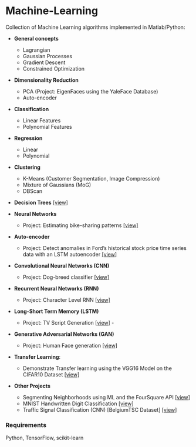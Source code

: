 # Machine-Learning 

Collection of Machine Learning algorithms implemented in Matlab/Python:


- __General concepts__
  - Lagrangian
  - Gaussian Processes
  - Gradient Descent
  - Constrained Optimization

- __Dimensionality Reduction__
  - PCA (Project: EigenFaces using the YaleFace Database)
  - Auto-encoder

- __Classification__
  - Linear Features
  - Polynomial Features
  
- __Regression__
  - Linear
  - Polynomial
  
- __Clustering__
  - K-Means (Customer Segmentation, Image Compression)
  - Mixture of Gaussians (MoG)
  - DBScan
  
- __Decision Trees__ [[view]](Decision%20Trees)

- __Neural Networks__
  - Project: Estimating bike-sharing patterns [[view]](Neural%20Networks/Bike_Sharing.ipynb)
- __Auto-encoder__
  - Project: Detect anomalies in Ford’s historical stock price time series data with an LSTM autoencoder [[view]](AnomalyDetector/Anomaly%20Detection%20using%20LSTM%20Auto-encoder.ipynb)
- __Convolutional Neural Networks (CNN)__
  - Project: Dog-breed classifier [[view]](CNN/Dog_Breed_Classifier/dog_app.ipynb)
- __Recurrent Neural Networks (RNN)__
  - Project: Character Level RNN [[view]](RNN/Character-Level-RNN.ipynb)
- __Long-Short Term Memory (LSTM)__
  - Project: TV Script Generation [[view]](RNN/TV_Script_Generation/dlnd_tv_script_generation.ipynb)  - 
- __Generative Adversarial Networks (GAN)__
  - Project: Human Face generation [[view]](GAN/Generating_Faces/dlnd_face_generation.pdf)
- __Transfer Learning__:
  - Demonstrate Transfer learning using the VGG16 Model on the CIFAR10 Dataset [[view]](/Transfer%20Learning)
- __Other Projects__
  - Segmenting Neighborhoods using ML and the FourSquare API [[view]](https://github.com/SoumyadeepB/Coursera_Capstone/blob/master/Capstone_Project_Report.pdf)
  - MNIST Handwritten Digit Classification [[view]]()
  - Traffic Signal Classification (CNN) [BelgiumTSC Dataset]  [[view]](https://github.com/SoumyadeepB/Machine-Learning/blob/master/TensorFlow/Traffic%20Signal%20Classification/BelgiumTSC.ipynb)


### Requirements
Python, TensorFlow, scikit-learn
